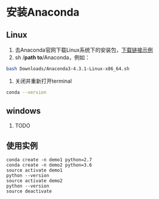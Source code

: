# 安装Anaconda

## Linux
1. 去Anaconda官网下载Linux系统下的安装包，[下载链接示例](https://repo.continuum.io/archive/Anaconda3-4.3.1-Linux-x86_64.sh)
1. sh /**path to**/Anaconda，例如：
```bash
bash Downloads/Anaconda3-4.3.1-Linux-x86_64.sh
```
1. 关闭并重新打开terminal
```bash
conda --version
```

## windows
1. TODO

## 使用实例
```
conda create -n demo1 python=2.7
conda create -n demo2 python=3.6
source activate demo1
python --version
source activate demo2
python --version
source deactivate
```
